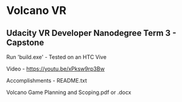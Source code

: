 # Volcano VR
 ## Udacity VR Developer Nanodegree Term 3 - Capstone
 
 
 
 
 Run 'build.exe' - Tested on an HTC Vive
 
 Video - https://youtu.be/xPksw9rp3Bw
 
 Accomplishments - README.txt
 
 Volcano Game Planning and Scoping.pdf or .docx
